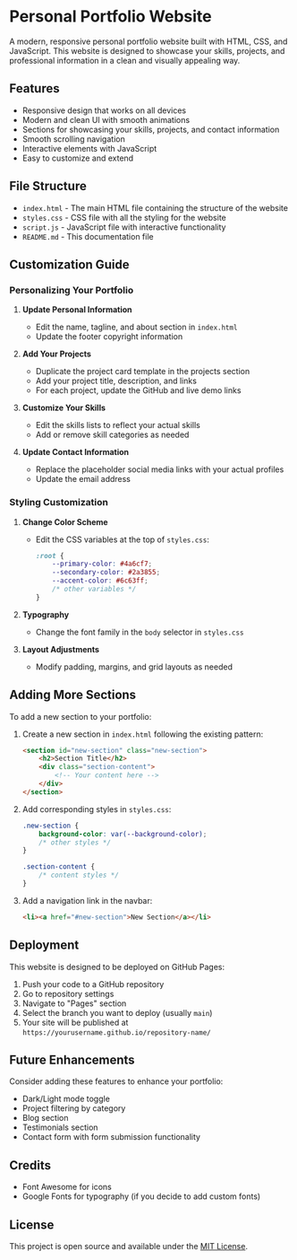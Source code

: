 # Personal Portfolio Website

A modern, responsive personal portfolio website built with HTML, CSS, and JavaScript. This website is designed to showcase your skills, projects, and professional information in a clean and visually appealing way.

## Features

- Responsive design that works on all devices
- Modern and clean UI with smooth animations
- Sections for showcasing your skills, projects, and contact information
- Smooth scrolling navigation
- Interactive elements with JavaScript
- Easy to customize and extend

## File Structure

- `index.html` - The main HTML file containing the structure of the website
- `styles.css` - CSS file with all the styling for the website
- `script.js` - JavaScript file with interactive functionality
- `README.md` - This documentation file

## Customization Guide

### Personalizing Your Portfolio

1. **Update Personal Information**
   - Edit the name, tagline, and about section in `index.html`
   - Update the footer copyright information

2. **Add Your Projects**
   - Duplicate the project card template in the projects section
   - Add your project title, description, and links
   - For each project, update the GitHub and live demo links

3. **Customize Your Skills**
   - Edit the skills lists to reflect your actual skills
   - Add or remove skill categories as needed

4. **Update Contact Information**
   - Replace the placeholder social media links with your actual profiles
   - Update the email address

### Styling Customization

1. **Change Color Scheme**
   - Edit the CSS variables at the top of `styles.css`:
     ```css
     :root {
         --primary-color: #4a6cf7;
         --secondary-color: #2a3855;
         --accent-color: #6c63ff;
         /* other variables */
     }
     ```

2. **Typography**
   - Change the font family in the `body` selector in `styles.css`

3. **Layout Adjustments**
   - Modify padding, margins, and grid layouts as needed

## Adding More Sections

To add a new section to your portfolio:

1. Create a new section in `index.html` following the existing pattern:
   ```html
   <section id="new-section" class="new-section">
       <h2>Section Title</h2>
       <div class="section-content">
           <!-- Your content here -->
       </div>
   </section>
   ```

2. Add corresponding styles in `styles.css`:
   ```css
   .new-section {
       background-color: var(--background-color);
       /* other styles */
   }
   
   .section-content {
       /* content styles */
   }
   ```

3. Add a navigation link in the navbar:
   ```html
   <li><a href="#new-section">New Section</a></li>
   ```

## Deployment

This website is designed to be deployed on GitHub Pages:

1. Push your code to a GitHub repository
2. Go to repository settings
3. Navigate to "Pages" section
4. Select the branch you want to deploy (usually `main`)
5. Your site will be published at `https://yourusername.github.io/repository-name/`

## Future Enhancements

Consider adding these features to enhance your portfolio:

- Dark/Light mode toggle
- Project filtering by category
- Blog section
- Testimonials section
- Contact form with form submission functionality

## Credits

- Font Awesome for icons
- Google Fonts for typography (if you decide to add custom fonts)

## License

This project is open source and available under the [MIT License](LICENSE). 
